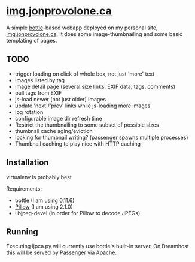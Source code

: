 [i.jp.ca]: http://img.jonprovolone.ca
[bottle]: http://bottlepy.org/
[pillow]: http://python-imaging.github.io/

[img.jonprovolone.ca][i.jp.ca]
==============================
A simple [bottle][bottle]-based webapp deployed on my personal
site, [img.jonprovolone.ca][i.jp.ca]. It does some image-thumbnailing and some
basic templating of pages.

TODO
----
- trigger loading on click of whole box, not just 'more' text
- images listed by tag
- image detail page (several size links, EXIF data, tags, comments)
- pull tags from EXIF
- js-load newer (not just older) images
- update 'next'/'prev' links while js-loading more images
- log rotation
- configurable image dir refresh time
- Restrict the thumbnailing to some subset of possible sizes
- thumbnail cache aging/eviction
- locking for thumbnail writing? (passenger spawns multiple processes)
- Thumbnail caching to play nice with HTTP caching 

Installation
------------
virtualenv is probably best

Requirements:
- [bottle][bottle] (I am using 0.11.6)
- [Pillow][pillow] (I am using 2.1.0)
- libjpeg-devel (in order for Pillow to decode JPEGs)

Running
-------
Executing ijpca.py will currently use bottle's built-in server. On
Dreamhost this will be served by Passenger via Apache.
